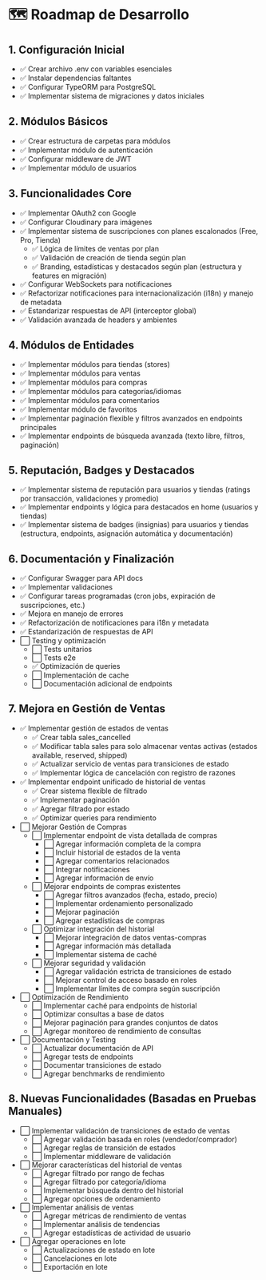 # 🗺️ Roadmap de Desarrollo

## 1. Configuración Inicial
- ✅ Crear archivo .env con variables esenciales
- ✅ Instalar dependencias faltantes
- ✅ Configurar TypeORM para PostgreSQL
- ✅ Implementar sistema de migraciones y datos iniciales

## 2. Módulos Básicos
- ✅ Crear estructura de carpetas para módulos
- ✅ Implementar módulo de autenticación
- ✅ Configurar middleware de JWT
- ✅ Implementar módulo de usuarios

## 3. Funcionalidades Core
- ✅ Implementar OAuth2 con Google
- ✅ Configurar Cloudinary para imágenes
- ✅ Implementar sistema de suscripciones con planes escalonados (Free, Pro, Tienda)
  - ✅ Lógica de límites de ventas por plan
  - ✅ Validación de creación de tienda según plan
  - ✅ Branding, estadísticas y destacados según plan (estructura y features en migración)
- ✅ Configurar WebSockets para notificaciones
- ✅ Refactorizar notificaciones para internacionalización (i18n) y manejo de metadata
- ✅ Estandarizar respuestas de API (interceptor global)
- ✅ Validación avanzada de headers y ambientes

## 4. Módulos de Entidades
- ✅ Implementar módulos para tiendas (stores)
- ✅ Implementar módulos para ventas
- ✅ Implementar módulos para compras
- ✅ Implementar módulos para categorías/idiomas
- ✅ Implementar módulos para comentarios
- ✅ Implementar módulo de favoritos
- ✅ Implementar paginación flexible y filtros avanzados en endpoints principales
- ✅ Implementar endpoints de búsqueda avanzada (texto libre, filtros, paginación)

## 5. Reputación, Badges y Destacados
- ✅ Implementar sistema de reputación para usuarios y tiendas (ratings por transacción, validaciones y promedio)
- ✅ Implementar endpoints y lógica para destacados en home (usuarios y tiendas)
- ✅ Implementar sistema de badges (insignias) para usuarios y tiendas (estructura, endpoints, asignación automática y documentación)

## 6. Documentación y Finalización
- ✅ Configurar Swagger para API docs
- ✅ Implementar validaciones
- ✅ Configurar tareas programadas (cron jobs, expiración de suscripciones, etc.)
- ✅ Mejora en manejo de errores
- ✅ Refactorización de notificaciones para i18n y metadata
- ✅ Estandarización de respuestas de API
- ⬜ Testing y optimización
  - ⬜ Tests unitarios
  - ⬜ Tests e2e
  - ✅ Optimización de queries
  - ⬜ Implementación de cache
  - ⬜ Documentación adicional de endpoints 

## 7. Mejora en Gestión de Ventas
- ✅ Implementar gestión de estados de ventas
  - ✅ Crear tabla sales_cancelled
  - ✅ Modificar tabla sales para solo almacenar ventas activas (estados available, reserved, shipped)
  - ✅ Actualizar servicio de ventas para transiciones de estado
  - ✅ Implementar lógica de cancelación con registro de razones
- ✅ Implementar endpoint unificado de historial de ventas
  - ✅ Crear sistema flexible de filtrado
  - ✅ Implementar paginación
  - ✅ Agregar filtrado por estado
  - ✅ Optimizar queries para rendimiento
- ⬜ Mejorar Gestión de Compras
  - ⬜ Implementar endpoint de vista detallada de compras
    - ⬜ Agregar información completa de la compra
    - ⬜ Incluir historial de estados de la venta
    - ⬜ Agregar comentarios relacionados
    - ⬜ Integrar notificaciones
    - ⬜ Agregar información de envío
  - ⬜ Mejorar endpoints de compras existentes
    - ⬜ Agregar filtros avanzados (fecha, estado, precio)
    - ⬜ Implementar ordenamiento personalizado
    - ⬜ Mejorar paginación
    - ⬜ Agregar estadísticas de compras
  - ⬜ Optimizar integración del historial
    - ⬜ Mejorar integración de datos ventas-compras
    - ⬜ Agregar información más detallada
    - ⬜ Implementar sistema de caché
  - ⬜ Mejorar seguridad y validación
    - ⬜ Agregar validación estricta de transiciones de estado
    - ⬜ Mejorar control de acceso basado en roles
    - ⬜ Implementar límites de compra según suscripción
- ⬜ Optimización de Rendimiento
  - ⬜ Implementar caché para endpoints de historial
  - ⬜ Optimizar consultas a base de datos
  - ⬜ Mejorar paginación para grandes conjuntos de datos
  - ⬜ Agregar monitoreo de rendimiento de consultas
- ⬜ Documentación y Testing
  - ⬜ Actualizar documentación de API
  - ⬜ Agregar tests de endpoints
  - ⬜ Documentar transiciones de estado
  - ⬜ Agregar benchmarks de rendimiento

## 8. Nuevas Funcionalidades (Basadas en Pruebas Manuales)
- ⬜ Implementar validación de transiciones de estado de ventas
  - ⬜ Agregar validación basada en roles (vendedor/comprador)
  - ⬜ Agregar reglas de transición de estados
  - ⬜ Implementar middleware de validación
- ⬜ Mejorar características del historial de ventas
  - ⬜ Agregar filtrado por rango de fechas
  - ⬜ Agregar filtrado por categoría/idioma
  - ⬜ Implementar búsqueda dentro del historial
  - ⬜ Agregar opciones de ordenamiento
- ⬜ Implementar análisis de ventas
  - ⬜ Agregar métricas de rendimiento de ventas
  - ⬜ Implementar análisis de tendencias
  - ⬜ Agregar estadísticas de actividad de usuario
- ⬜ Agregar operaciones en lote
  - ⬜ Actualizaciones de estado en lote
  - ⬜ Cancelaciones en lote
  - ⬜ Exportación en lote 